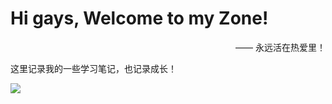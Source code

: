 # Hi gays, Welcome to my Zone!

<p align="right">—— 永远活在热爱里！</p>

这里记录我的一些学习笔记，也记录成长！

<img src="https://cdn.jsdelivr.net/gh/LuciferCCC/blogs_images@main/792d6d1b256f4cca855d96f971386c43.jpg">

